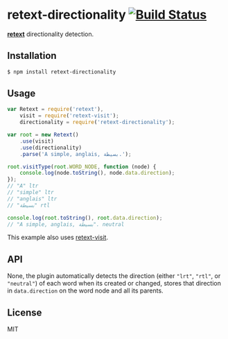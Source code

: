 # retext-directionality [![Build Status](https://travis-ci.org/wooorm/retext-directionality.png)](https://travis-ci.org/wooorm/retext-directionality)

**[retext](https://github.com/wooorm/retext "Retext")** directionality detection.

## Installation

```sh
$ npm install retext-directionality
```

## Usage

```js
var Retext = require('retext'),
    visit = require('retext-visit');
    directionality = require('retext-directionality');

var root = new Retext()
    .use(visit)
    .use(directionality)
    .parse('A simple, anglais, بسيطة.');

root.visitType(root.WORD_NODE, function (node) {
    console.log(node.toString(), node.data.direction);
});
// "A" ltr
// "simple" ltr
// "anglais" ltr
// "بسيطة" rtl

console.log(root.toString(), root.data.direction);
// "A simple, anglais, بسيطة". neutral
```

This example also uses [retext-visit](https://github.com/wooorm/retext-visit).

## API
None, the plugin automatically detects the direction (either `"lrt"`, `"rtl"`, or `"neutral"`) of each word when its created or changed, stores that direction in `data.direction` on the word node and all its parents.

## License

  MIT
